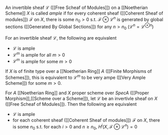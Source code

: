 An invertible sheaf $\mathcal{L}$ ([[Free Scheaf of Modules]]) on a [[Noetherian Scheme]] $X$ is called *ample* if for every coherent sheaf ([[Coherent Sheaf of modules]]) $\mathcal{F}$ on $X$, there is some $n_0 > 0$ s.t. $\mathcal{F}\otimes \mathcal{L}^n$ is generated by global sections ([[Generated By Global Sections]]) for any $n>n_0$ ($\mathcal{L}^n = \mathcal{L}^{\otimes n})$ 

For an invertible sheaf $\mathcal{L}$, the following are equivalent 
* $\mathcal{L}$ is ample
* $\mathcal{L}^m$ is ample for all $m>0$ 
* $\mathcal{L}^m$ is ample for some $m>0$ 

If $X$ is of finite type over a [[Noetherian Ring]] $A$ ([[Finite Morphisms of Schemes]]), this is equivalent to $\mathcal{L}^m$ to be very ampe ([[Very Ample Scheme]]) for some $m>0$. 

For $A$ [[Noetherian Ring]] and $X$ proper scheme over $Spec A$ ([[Proper Morphism]],[[Scheme over a Scheme]]), let $\mathcal{L}$ be an invertivle sheaf on $X$ ([[Free Scheaf of Modules]]). Then the following are equivalent 
* $\mathcal{L}$ is ample
* for each coherent sheaf ([[Coherent Sheaf of modules]]) $\mathcal{F}$ on $X$, there is some $n_0$ s.t. for each $i>0$ and $n\geq n_0$, $H^i(X,\mathcal{F}\otimes \mathcal{L}^n) = 0$ 